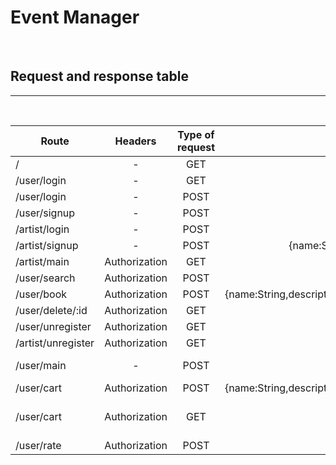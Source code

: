 # Event Manager

<br />

## Request and response table

___

<br />


|  Route    |        Headers           | Type of request  |       Data              |  Response  |
| --------- |:---------------:|:-----------------:|:-----------------------:|:----------:|
| /| - | GET |        -          |     Welcome message |
| /user/login | - | GET | - | {message:"please login to continue"} | 
| /user/login |        -         | POST | {name:String,passwd:String} | {token:String,name:String}|
| /user/signup |        -        |POST | {name:String,passwd:String,confirm:String} | {token:String,name:String}|
| /artist/login |        -        | POST | {name:String,passwd:String} | {token:String,name:String}|
| /artist/signup |        -      | POST | {name:String,passwd:String,type:String,rate:Number,location:String} | {token:String,name:String}|
| /artist/main |        Authorization    | GET | - | {bookings:{user:String,description:String,date:String,time:String,address:String}} | 
| /user/search |         Authorization       | POST | {query:String} | {name:String,type:String,bookings:[booking]rate:Number,location:String} | 
| /user/book |        Authorization      | POST | {name:String,description:String,artist:String,id:String,date:dd/mm/yy,time:String,address:String} | {message:"Event has been booked"}|
| /user/delete/:id |        Authorization|        GET |  id of artist as GET parameter | {message:"Event booking is cancelled"} |
| /user/unregister | Authorization | GET |  -  | redirected to welcome page |
| /artist/unregister | Authorization | GET |  -  | redirected to welcome page  |
| /user/main | - | POST | optional {rate:"1000-2000",rating:5} |  { data: [ {name:String,type:String,bookings:[booking]rate:Number,location:String,rating:Number} ]  }|
| /user/cart | Authorization | POST | {name:String,description:String,artist:String,id:String,date:dd/mm/yy,time:String,address:String} | {message:"artist has been added to cart"}|
| /user/cart | Authorization | GET | - | {data:[ {name:String,description:String,artist:String,id:String,date:dd/mm/yy,time:String,address:String}, ]} |
| /user/rate | Authorization | POST | {id:"Artist ID,rating:Number} | {rating:User rating Number} | 